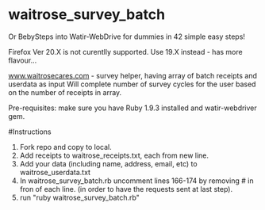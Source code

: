 waitrose_survey_batch
=====================
Or BebySteps into Watir-WebDrive for dummies in 42 simple easy steps!

Firefox Ver 20.X is not curentlly supported. Use 19.X instead - has more flavour...

www.waitrosecares.com - survey helper, having array of batch receipts and userdata as input
Will complete number of survey cycles for the user based on the number of receipts in array.

Pre-requisites: make sure you have Ruby 1.9.3 installed and watir-webdriver gem.

#Instructions
1. Fork repo and copy to local.
2. Add receipts to waitrose_receipts.txt, each from new line.
3. Add your data (including name, address, email, etc) to waitrose_userdata.txt
4. In waitrose_survey_batch.rb uncomment lines 166-174 by removing # in fron of each line. (in order to have the requests sent at last step).
4. run "ruby waitrose_survey_batch.rb"
